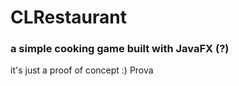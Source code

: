 # CLRestaurant
### a simple cooking game built with JavaFX (?)
it's just a proof of concept :) Prova